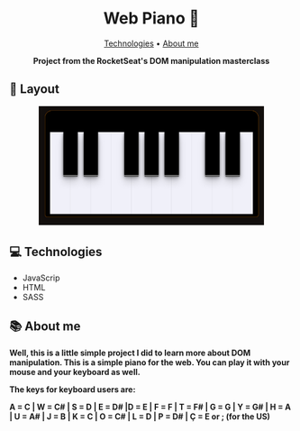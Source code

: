 <h1 align="center" style="font-weight: bold;">Web Piano 🎹</h1>

<p align="center">
 <a href="#tech">Technologies</a> • 
 <a href="#description">About me</a>  
 
</p>

<p align="center">
    <b>Project from the RocketSeat's DOM manipulation masterclass</b>
</p>


<h2 id="layout">🎨 Layout</h2>

<p align="center">
    <img src="img/piano.png" alt="Image Example" width="400px">
</p>

<h2 id="technologies">💻 Technologies</h2>

- JavaScrip
- HTML
- SASS

<h2 id="description">📚 About me</h2>

<p>
    <b>Well, this is a little simple project I did to learn more about DOM manipulation. This is a simple piano for the web. You can play it with your mouse and your keyboard as well.

The keys for keyboard users are:

A = C | W = C# | S = D | E = D# |D = E | F = F | T = F# | G = G | Y = G# | H = A | U = A# | J = B | K = C | O = C# | L = D | P = D# | Ç = E or ; (for the US)

</p>

